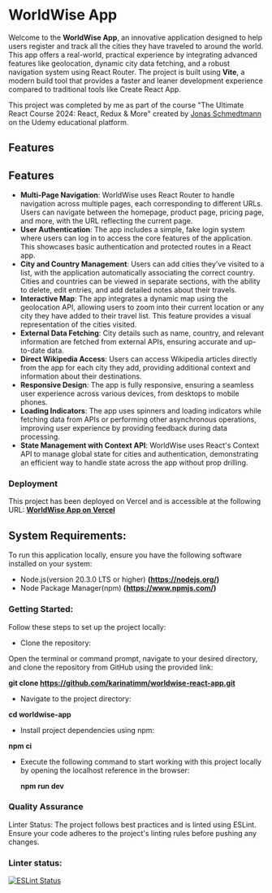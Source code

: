 # WorldWise App

Welcome to the **WorldWise App**, an innovative application designed to help users register and track all the cities they have traveled to around the world. This app offers a real-world, practical experience by integrating advanced features like geolocation, dynamic city data fetching, and a robust navigation system using React Router. The project is built using **Vite**, a modern build tool that provides a faster and leaner development experience compared to traditional tools like Create React App.

This project was completed by me as part of the course "The Ultimate React Course 2024: React, Redux & More" created by [Jonas Schmedtmann](https://twitter.com/jonasschmedtman) on the Udemy educational platform.

## Features

## Features

- **Multi-Page Navigation**: WorldWise uses React Router to handle navigation across multiple pages, each corresponding to different URLs. Users can navigate between the homepage, product page, pricing page, and more, with the URL reflecting the current page.
- **User Authentication**: The app includes a simple, fake login system where users can log in to access the core features of the application. This showcases basic authentication and protected routes in a React app.
- **City and Country Management**: Users can add cities they’ve visited to a list, with the application automatically associating the correct country. Cities and countries can be viewed in separate sections, with the ability to delete, edit entries, and add detailed notes about their travels.
- **Interactive Map**: The app integrates a dynamic map using the geolocation API, allowing users to zoom into their current location or any city they have added to their travel list. This feature provides a visual representation of the cities visited.
- **External Data Fetching**: City details such as name, country, and relevant information are fetched from external APIs, ensuring accurate and up-to-date data.
- **Direct Wikipedia Access**: Users can access Wikipedia articles directly from the app for each city they add, providing additional context and information about their destinations.
- **Responsive Design**: The app is fully responsive, ensuring a seamless user experience across various devices, from desktops to mobile phones.
- **Loading Indicators**: The app uses spinners and loading indicators while fetching data from APIs or performing other asynchronous operations, improving user experience by providing feedback during data processing.
- **State Management with Context API**: WorldWise uses React's Context API to manage global state for cities and authentication, demonstrating an efficient way to handle state across the app without prop drilling.

### Deployment

This project has been deployed on Vercel and is accessible at the following URL:
**[WorldWise App on Vercel](https://worldwise-react-n6mcsgh3r-karinas-projects-e74ba04a.vercel.app//)**

## System Requirements:

To run this application locally, ensure you have the following software installed on your system:

- Node.js(version 20.3.0 LTS or higher) **(https://nodejs.org/)**
- Node Package Manager(npm) **(https://www.npmjs.com/)**

### Getting Started:

Follow these steps to set up the project locally:

- Clone the repository:

Open the terminal or command prompt, navigate to your desired directory, and clone the repository from GitHub using the provided link:

**git clone https://github.com/karinatimm/worldwise-react-app.git**

- Navigate to the project directory:

**cd worldwise-app**

- Install project dependencies using npm:

**npm ci**

- Execute the following command to start working with this project locally by opening the localhost reference in the browser:

  **npm run dev**

### Quality Assurance

Linter Status: The project follows best practices and is linted using ESLint. Ensure your code adheres to the project's linting rules before pushing any changes.

### Linter status:

[![ESLint Status](https://img.shields.io/badge/ESLint-Passing-brightgreen.svg)](https://github.com/karinatimm/worldwise-react-app.git)
